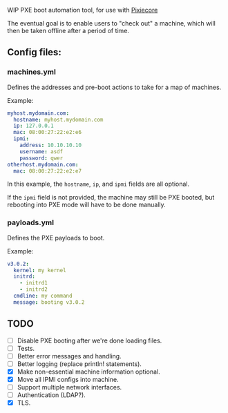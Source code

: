 WIP PXE boot automation tool, for use with [Pixiecore](https://github.com/danderson/netboot/tree/master/pixiecore)

The eventual goal is to enable users to "check out" a machine, which will then be taken offline after a period of time.

## Config files:

### machines.yml

Defines the addresses and pre-boot actions to take for a map of machines.

Example:
```yaml
myhost.mydomain.com:
  hostname: myhost.mydomain.com
  ip: 127.0.0.1
  mac: 08:00:27:22:e2:e6
  ipmi:
    address: 10.10.10.10
    username: asdf
    password: qwer
otherhost.mydomain.com:
  mac: 08:00:27:22:e2:e7
```

In this example, the `hostname`, `ip`, and `ipmi` fields are all optional.

If the `ipmi` field is not provided, the machine may still be PXE booted, but rebooting into PXE mode will have to be done manually.

### payloads.yml

Defines the PXE payloads to boot.

Example:
```yaml
v3.0.2:
  kernel: my kernel
  initrd:
    - initrd1
    - initrd2
  cmdline: my command
  message: booting v3.0.2
```

## TODO

- [ ] Disable PXE booting after we're done loading files.
- [ ] Tests.
- [ ] Better error messages and handling.
- [ ] Better logging (replace println! statements).
- [X] Make non-essential machine information optional.
- [X] Move all IPMI configs into machine.
- [ ] Support multiple network interfaces.
- [ ] Authentication (LDAP?).
- [X] TLS.
